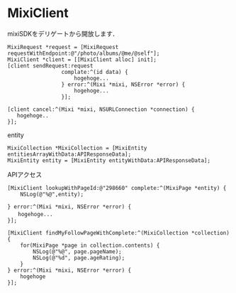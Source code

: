 MixiClient
==========

mixiSDKをデリゲートから開放します．


    MixiRequest *request = [MixiRequest requestWithEndpoint:@"/photo/albums/@me/@self"];
    MixiClient *client = [[MixiClient alloc] init];
    [client sendRequest:request
                     complate:^(id data) {
                         hogehoge...
                     } error:^(Mixi *mixi, NSError *error) {
                         hogehoge...
                     }];
                     
    [client cancel:^(Mixi *mixi, NSURLConnection *connection) {
       hogehoge..
    }];

entity

    MixiCollection *MixiCollection = [MixiEntity entitiesArrayWithData:APIResponseData];
    MixiEntity entity = [MixiEntity entityWithData:APIResponseData];


APIアクセス


    [MixiClient lookupWithPageId:@"298660" complete:^(MixiPage *entity) {
        NSLog(@"%@",entity);
        
    } error:^(Mixi *mixi, NSError *error) {
    　　hogehoge...
    }];
    
    [MixiClient findMyFollowPageWithComplete:^(MixiCollection *collection) {
        for(MixiPage *page in collection.contents) {
            NSLog(@"%@", page.pageName);
            NSLog(@"%d", page.ageRating);
        }
    } error:^(Mixi *mixi, NSError *error) {
        hogehoge
    }];
